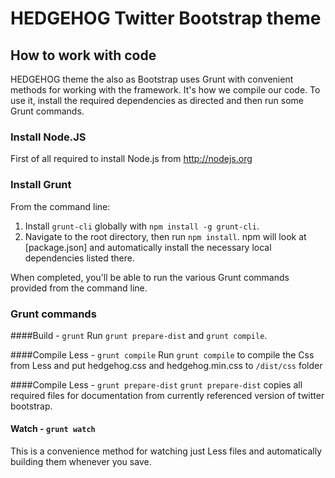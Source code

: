 # HEDGEHOG Twitter Bootstrap theme

## How to work with code
HEDGEHOG theme the also as Bootstrap uses Grunt with convenient methods for working with the framework. It's how we compile our code. To use it, install the required dependencies as directed and then run some Grunt commands.

### Install Node.JS
First of all required to install Node.js from <http://nodejs.org>

### Install Grunt
From the command line:

1. Install `grunt-cli` globally with `npm install -g grunt-cli`.
2. Navigate to the root directory, then run `npm install`. npm will look at [package.json] and automatically install the necessary local dependencies listed there.

When completed, you'll be able to run the various Grunt commands provided from the command line.

### Grunt commands

####Build - `grunt`
Run `grunt prepare-dist` and `grunt compile`.

####Compile Less - `grunt compile`
Run `grunt compile` to compile the Css from Less and put hedgehog.css and hedgehog.min.css to `/dist/css` folder

####Compile Less - `grunt prepare-dist`
`grunt prepare-dist` copies all required files for documentation from currently referenced version of twitter bootstrap.

#### Watch - `grunt watch`
This is a convenience method for watching just Less files and automatically building them whenever you save.